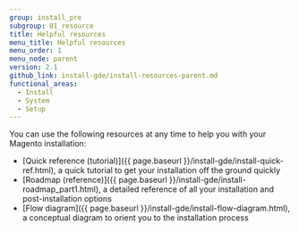 ```yaml
---
group: install_pre
subgroup: 01_resource
title: Helpful resources
menu_title: Helpful resources
menu_order: 1
menu_node: parent
version: 2.1
github_link: install-gde/install-resources-parent.md
functional_areas:
  - Install
  - System
  - Setup
---
```


You can use the following resources at any time to help you with your Magento installation:

*	[Quick reference (tutorial)]({{ page.baseurl }}/install-gde/install-quick-ref.html), a quick tutorial to get your installation off the ground quickly
*	[Roadmap (reference)]({{ page.baseurl }}/install-gde/install-roadmap_part1.html), a detailed reference of all your installation and post-installation options
*	[Flow diagram]({{ page.baseurl }}/install-gde/install-flow-diagram.html), a conceptual diagram to orient you to the installation process

